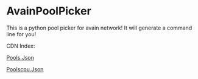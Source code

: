 # AvainPoolPicker
This is a python pool picker for avain network! It will generate a command line for you!

CDN Index:

[Pools.Json](https://cdn.primitt.tk/pools.json)

[Poolscpu.Json](https://cdn.primitt.tk/poolscpu.json)
